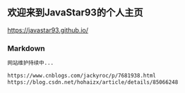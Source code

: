 ## 欢迎来到JavaStar93的个人主页
<https://javastar93.github.io/>

### Markdown

```markdown
网站维护持续中...

https://www.cnblogs.com/jackyroc/p/7681938.html
https://blog.csdn.net/hohaizx/article/details/85066248
```
